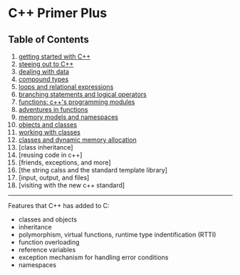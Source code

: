 C++ Primer Plus
===

Table of Contents
---

1. [getting started with C++](./chap1.md)  
2. [steeing out to C++](./chap2.md)  
3. [dealing with data](./chap3.md)  
4. [compound types](./chap4.md)  
5. [loops and relational expressions](./chap5.md)  
6. [branching statements and logical operators](./chap6.md)  
7. [functions: c++'s programming modules](./chap7.md)  
8. [adventures in functions](./chap8.md)  
9. [memory models and namespaces](./chap9.md)  
10. [objects and classes](./chap10.md)  
11. [working with classes](./chap11.md)  
12. [classes and dynamic memory allocation](./chap12.md)  
13. [class inheritance]
14. [reusing code in c++]
15. [friends, exceptions, and more]
16. [the string calss and the standard template library]
17. [input, output, and files]
18. [visiting with the new c++ standard]

---

Features that C++ has added to C:

* classes and objects
* inheritance
* polymorphism, virtual functions, runtime type indentification (RTTI)
* function overloading
* reference variables
* exception mechanism for handling error conditions
* namespaces
